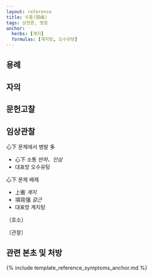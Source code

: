 ```yaml
---
layout: reference
title: 두통(頭痛)
tags: 상한론, 병증
anchor:
  herbs: [계지]
  formulas: [계지탕, 오수유탕]
---
```



## 용례



## 자의




## 문헌고찰



## 임상관찰

心下 문제에서 병발 多
* 心下 소통 _반하、인삼_
* 대표방 오수유탕

心下 문제 배제
* 上衝 _계지_
* 項背强 _갈근_
* 대표방 계지탕


〔호소〕



〔관찰〕




## 관련 본초 및 처방


{% include template_reference_symptoms_anchor.md %}

